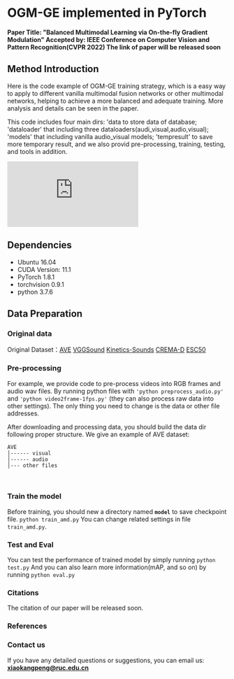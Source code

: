 # OGM-GE implemented in PyTorch
**Paper Title: "Balanced Multimodal Learning via On-the-fly Gradient Modulation"
Accepted by: IEEE Conference on Computer Vision and Pattern Recognition(CVPR 2022)
The link of paper will be released soon**


## Method Introduction
Here is the code example of OGM-GE training strategy, which is a easy way to apply to different vanilla multimodal fusion networks or other multimodal networks, helping to achieve a more balanced and adequate training. More analysis and details can be seen in the paper.

This code includes four main dirs: 
'data to store data of database; 
'dataloader' that including three dataloaders(audi_visual,audio,visual); 
'models' that including vanilla audio_visual models; 
'tempresult' to save more temporary result, 
and we also provid pre-processing, training, testing, and tools in addition.

![Method Pipeline](https://github.com/GeWu-Lab/OGM-GE_CVPR2022/blob/main/demo/pipeline.pdf)


## Dependencies
+ Ubuntu 16.04
+ CUDA Version: 11.1
+ PyTorch 1.8.1
+ torchvision 0.9.1
+ python 3.7.6


## Data Preparation
### Original data
Original Dataset：[AVE](https://sites.google.com/view/audiovisualresearch)
[VGGSound](https://www.robots.ox.ac.uk/~vgg/data/vggsound/)
[Kinetics-Sounds](https://github.com/cvdfoundation/kinetics-dataset)
[CREMA-D](https://github.com/CheyneyComputerScience/CREMA-D)
[ESC50](https://github.com/karoldvl/ESC-50/archive/master.zip)



### Pre-processing

For example, we provide code to pre-process videos into RGB frames and audio wav files. By running python files with ```'python preprocess_audio.py'``` and ```'python video2frame-1fps.py'``` (they can also process raw data into other settings). The only thing you need to change is the data or other file addresses.


After downloading and processing data, you should build the data dir  following proper structure. We give an example of AVE dataset:
```
AVE
│------ visual
│------ audio
│--- other files
```

&nbsp;



### Train the model

Before training, you should new a directory named **`model`** to save checkpoint file. 
```python train_amd.py```
You can change related settings in file ```train_amd.py```.
&nbsp;


### Test and Eval

You can test the performance of trained model by simply running
```python test.py```
And you can also learn more information(mAP, and so on) by running
```python eval.py```


### Citations
The citation of our paper will be released soon.

### References



### Contact us

If you have any detailed questions or suggestions, you can email us:
**xiaokangpeng@ruc.edu.cn**
